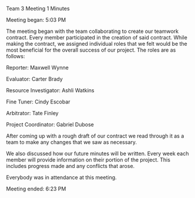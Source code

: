 Team 3 Meeting 1 Minutes  

Meeting began: 5:03 PM 

The meeting began with the team collaborating to create our teamwork contract. Every member participated in the creation of said contract. While making the contract, we assigned individual roles that we felt would be the most beneficial for the overall success of our project. The roles are as follows: 

Reporter: Maxwell Wynne 

Evaluator: Carter Brady 

Resource Investigator: Ashli Watkins 

Fine Tuner: Cindy Escobar 

Arbitrator: Tate Finley 

Project Coordinator: Gabriel Dubose 

After coming up with a rough draft of our contract we read through it as a team to make any changes that we saw as necessary. 

We also discussed how our future minutes will be written. Every week each member will provide information on their portion of the project. This includes progress made and any conflicts that arose. 

Everybody was in attendance at this meeting. 

Meeting ended: 6:23 PM 
